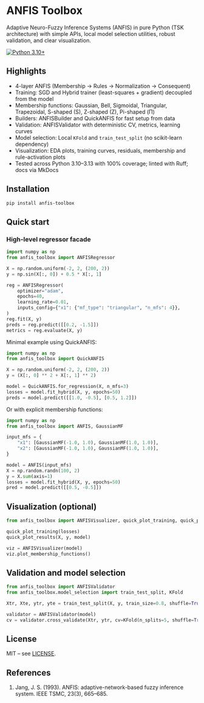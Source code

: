 # ANFIS Toolbox

Adaptive Neuro-Fuzzy Inference Systems (ANFIS) in pure Python (TSK architecture) with simple APIs, local model selection utilities, robust validation, and clear visualization.

[![Python 3.10+](https://img.shields.io/badge/python-3.10+-blue.svg)](https://www.python.org/downloads/)

## Highlights

- 4-layer ANFIS (Membership → Rules → Normalization → Consequent)
- Training: SGD and Hybrid trainer (least-squares + gradient) decoupled from the model
- Membership functions: Gaussian, Bell, Sigmoidal, Triangular, Trapezoidal, S-shaped (S), Z-shaped (Z), Pi-shaped (Π)
- Builders: ANFISBuilder and QuickANFIS for fast setup from data
- Validation: ANFISValidator with deterministic CV, metrics, learning curves
- Model selection: Local `KFold` and `train_test_split` (no scikit-learn dependency)
- Visualization: EDA plots, training curves, residuals, membership and rule-activation plots
- Tested across Python 3.10–3.13 with 100% coverage; linted with Ruff; docs via MkDocs

## Installation

```bash
pip install anfis-toolbox
```

## Quick start

### High-level regressor facade

```python
import numpy as np
from anfis_toolbox import ANFISRegressor

X = np.random.uniform(-2, 2, (200, 2))
y = np.sin(X[:, 0]) + 0.5 * X[:, 1]

reg = ANFISRegressor(
    optimizer="adam",
    epochs=40,
    learning_rate=0.01,
    inputs_config={"x1": {"mf_type": "triangular", "n_mfs": 4}},
)
reg.fit(X, y)
preds = reg.predict([[0.2, -1.5]])
metrics = reg.evaluate(X, y)
```

Minimal example using QuickANFIS:

```python
import numpy as np
from anfis_toolbox import QuickANFIS

X = np.random.uniform(-2, 2, (200, 2))
y = (X[:, 0] ** 2 + X[:, 1] ** 2)

model = QuickANFIS.for_regression(X, n_mfs=3)
losses = model.fit_hybrid(X, y, epochs=50)
preds = model.predict([[1.0, -0.5], [0.5, 1.2]])
```

Or with explicit membership functions:

```python
import numpy as np
from anfis_toolbox import ANFIS, GaussianMF

input_mfs = {
    "x1": [GaussianMF(-1.0, 1.0), GaussianMF(1.0, 1.0)],
    "x2": [GaussianMF(-1.0, 1.0), GaussianMF(1.0, 1.0)],
}

model = ANFIS(input_mfs)
X = np.random.randn(100, 2)
y = X.sum(axis=1)
losses = model.fit_hybrid(X, y, epochs=50)
pred = model.predict([[0.5, -0.5]])
```

## Visualization (optional)

```python
from anfis_toolbox import ANFISVisualizer, quick_plot_training, quick_plot_results

quick_plot_training(losses)
quick_plot_results(X, y, model)

viz = ANFISVisualizer(model)
viz.plot_membership_functions()
```

## Validation and model selection

```python
from anfis_toolbox import ANFISValidator
from anfis_toolbox.model_selection import train_test_split, KFold

Xtr, Xte, ytr, yte = train_test_split(X, y, train_size=0.8, shuffle=True, random_state=42)

validator = ANFISValidator(model)
cv = validator.cross_validate(Xtr, ytr, cv=KFold(n_splits=5, shuffle=True, random_state=42))
```

## License

MIT – see [LICENSE](LICENSE).

## References

1. Jang, J. S. (1993). ANFIS: adaptive-network-based fuzzy inference system. IEEE TSMC, 23(3), 665–685.
